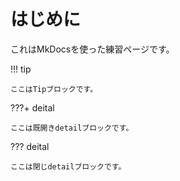 # はじめに

これはMkDocsを使った練習ページです。

!!! tip

    ここはTipブロックです。

???+ deital

    ここは既開きdetailブロックです。

??? deital

    ここは閉じdetailブロックです。
